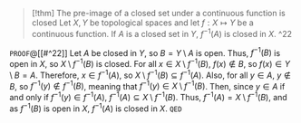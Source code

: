 >[!thm] The pre-image of a closed set under a continuous function is closed
>Let $X,Y$ be topological spaces and let $f : X \mapsto Y$ be a continuous function. If $A$ is a closed set in $Y$, $f^{-1}(A)$ is closed in $X$. ^22

`PROOF`@[[#^22]]
Let $A$ be closed in $Y$, so $B = Y \setminus A$ is open. Thus, $f^{-1}(B)$ is open in $X$, so $X \setminus f^{-1}(B)$ is closed. For all $x \in X \setminus f^{-1}(B)$, $f(x) \not\in B$, so $f(x) \in Y \setminus B = A$. Therefore, $x \in f^{-1}(A)$, so ${} X \setminus f^{-1}(B) \subseteq f^{-1}(A) {}$. Also, for all $y \in A$, $y \not\in B$, so $f^{-1}(y) \not\in f^{-1}(B)$, meaning that $f^{-1}(y) \in X \setminus f^{-1}(B)$. Then, since $y \in A$ if and only if $f^{-1}(y) \in f^{-1}(A)$, $f^{-1}(A) \subseteq X \setminus f^{-1}(B)$. Thus, $f^{-1}(A) = X \setminus f^{-1}(B)$, and as $f^{-1}(B)$ is open in $X$, $f^{-1}(A)$ is closed in $X$.
`QED`